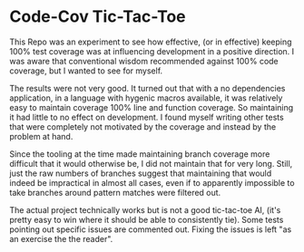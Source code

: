 # Code-Cov Tic-Tac-Toe

This Repo was an experiment to see how effective, (or in effective) keeping 100% test coverage was at influencing development in a positive direction. I was aware that conventional wisdom recommended against 100% code coverage, but I wanted to see for myself.

The results were not very good. It turned out that with a no dependencies application, in a language with hygenic macros available, it was relatively easy to maintain coverage 100% line and function coverage. So maintaining it had little to no effect on development. I found myself writing other tests that were completely not motivated by the coverage and instead by the problem at hand.

Since the tooling at the time made maintaining branch coverage more difficult that it would otherwise be, I did not maintain that for very long. Still, just the raw numbers of branches suggest that maintaining that would indeed be impractical in almost all cases, even if to apparently impossible to take branches around pattern matches were filtered out.

The actual project technically works but is not a good tic-tac-toe AI, (it's pretty easy to win where it should be able to consistently tie). Some tests pointing out specific issues are commented out. Fixing the issues is left "as an exercise the the reader".
